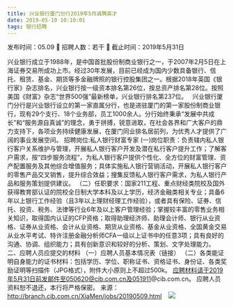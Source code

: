 ```yaml
---
title: 兴业银行厦门分行2019年5月诚聘英才
date: 2019-05-10 10:10:01
tags: 银行招聘
---
```

发布时间：05.09   🌟   招聘人数：若干   🌈   截止时间：2019年5月31日
<!-- more -->
兴业银行成立于1988年，是中国首批股份制商业银行之一，于2007年2月5日在上海证券交易所成功上市。经过30年发展，目前已经成为国内少数具备银行、信托、租赁、基金、期货等多金融牌照的银行控股集团之一。根据2018年英国《银行家》杂志排名，兴业银行按一级资本排名第26位，按总资产排名第28位。按照美国《财富》杂志“世界500强”最新榜单，兴业银行排名第237位。
 
兴业银行厦门分行是兴业银行设立的第一家直属分行，也是进驻厦门的第一家股份制商业银行，现有29个支行、18个业务部，员工1000余人。分行始终秉承“发展中共成长”和“服务源自真诚”的理念，勇于拼搏，锐意进取，在社会各界和广大客户的鼎力支持下，各项业务持续健康发展，在厦门同业排名居前列，为优秀人才提供了广阔的事业发展空间。
招聘岗位:私人银行财富专家
(一)岗位职责：负责辖内私人银行客户关系维护与管理，开展私人银行客户开发及潜在私行客户提升工作；了解客户需求，按“四步服务流程”，为私人银行客户提供个性化、全方位的财富管理、资产配置服务及其他综合增值服务；具体实施私人银行营销活动，开展私人银行客户的零售产品交叉销售，提升综合效益；搜集反馈私人银行客户需求，为私人银行产品和服务策划提供建议。
（二）任职要求：国家211工程、重点财经类院校及国外获得教育部认证的院校全日制大学本科及以上学历，经济金融类相关专业；具备6年以上银行工作经验（且3年以上理财经理工作经验），或者具有保险、证券、信托、投资、税务、法律等行业6年及以上客户管理经验；掌握较丰富的零售业务相关知识，取得国内认证的CFP资格；取得助理经济师、助理会计师、银行从业资格、证券从业资格、会计从业资格、期货从业资格、基金从业资格、全国黄金交易从业水平考试、特许注册金融分析师CFA一级以上证书中的任意3项；具有良好的沟通、协调、组织能力；具有创新意识和较好的分析、策划、文字处理能力。
二、应聘人员应提交的材料
（一）应聘人员基本情况表（链接）
（二）各类能证明自身能力的证书材料：包括学历、学位、职称证书、资格证书、身份证、各类奖励证明等扫描件（JPG格式），附件大小原则上不超过500k。
应聘材料请于2019年5月31日前发邮件至050620@cib.com.cn及051911@cib.com.cn。
应聘人员资料恕不退还，本行将严格保密。
来源：
http://branch.cib.com.cn/XiaMen/jobs/20190509.html
 
 ![](https://cdn.weiweiblog.cn/20181015134814.png)